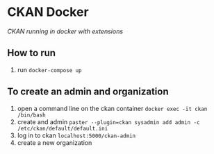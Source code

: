 # CKAN Docker

*CKAN running in docker with extensions*

## How to run
1. run `docker-compose up`

## To create an admin and organization
1. open a command line on the ckan container `docker exec -it ckan /bin/bash`
2. create and admin `paster --plugin=ckan sysadmin add admin -c /etc/ckan/default/default.ini`
3. log in to ckan `localhost:5000/ckan-admin`
4. create a new organization
 
